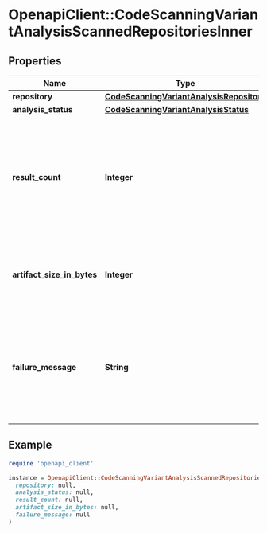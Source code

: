 # OpenapiClient::CodeScanningVariantAnalysisScannedRepositoriesInner

## Properties

| Name | Type | Description | Notes |
| ---- | ---- | ----------- | ----- |
| **repository** | [**CodeScanningVariantAnalysisRepository**](CodeScanningVariantAnalysisRepository.md) |  |  |
| **analysis_status** | [**CodeScanningVariantAnalysisStatus**](CodeScanningVariantAnalysisStatus.md) |  |  |
| **result_count** | **Integer** | The number of results in the case of a successful analysis. This is only available for successful analyses. | [optional] |
| **artifact_size_in_bytes** | **Integer** | The size of the artifact. This is only available for successful analyses. | [optional] |
| **failure_message** | **String** | The reason of the failure of this repo task. This is only available if the repository task has failed. | [optional] |

## Example

```ruby
require 'openapi_client'

instance = OpenapiClient::CodeScanningVariantAnalysisScannedRepositoriesInner.new(
  repository: null,
  analysis_status: null,
  result_count: null,
  artifact_size_in_bytes: null,
  failure_message: null
)
```


